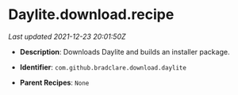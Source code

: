 # Daylite.download.recipe

_Last updated 2021-12-23 20:01:50Z_

- **Description**: Downloads Daylite and builds an installer package.

- **Identifier**: `com.github.bradclare.download.daylite`

- **Parent Recipes**: `None`

